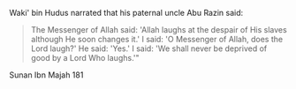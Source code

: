 Waki' bin Hudus narrated that his paternal uncle Abu Razin said:

>The Messenger of Allah said: 'Allah laughs at the despair of His slaves although He soon changes it.' I said: 'O Messenger of Allah, does the Lord laugh?' He said: 'Yes.' I said: 'We shall never be deprived of good by a Lord Who laughs.'"


Sunan Ibn Majah 181
